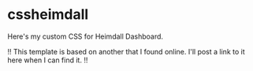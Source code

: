# cssheimdall
Here's my custom CSS for Heimdall Dashboard.

!! This template is based on another that I found online.  I'll post a link to it here when I can find it. !!
